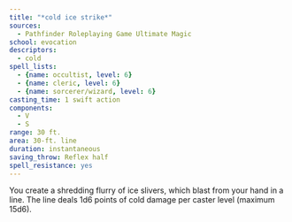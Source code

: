 ```yaml
---
title: "*cold ice strike*"
sources:
  - Pathfinder Roleplaying Game Ultimate Magic
school: evocation
descriptors:
  - cold
spell_lists:
  - {name: occultist, level: 6}
  - {name: cleric, level: 6}
  - {name: sorcerer/wizard, level: 6}
casting_time: 1 swift action
components:
  - V
  - S
range: 30 ft.
area: 30-ft. line
duration: instantaneous
saving_throw: Reflex half
spell_resistance: yes
---
```


You create a shredding flurry of ice slivers, which blast from your hand in a line. The line deals 1d6 points of cold damage per caster level (maximum 15d6).

